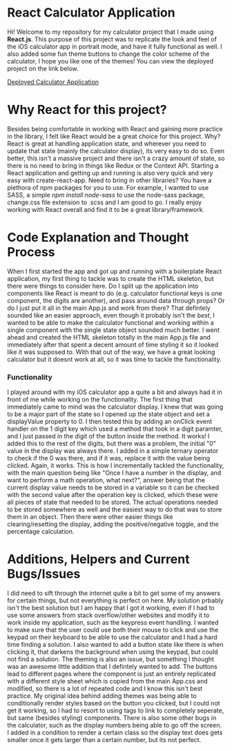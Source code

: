 # React Calculator Application

Hi! Welcome to my repository for my calculator project that I made using **React.js**. This purpose of this project was to replicate the look and feel of the iOS calculator app in portrait mode, and have it fully functional as well. I also added some fun theme buttons to change the color scheme of the calculator, I hope you like one of the themes! You can view the deployed project on the link below.

[Deployed Calculator Application](https://www.google.com)

# Why React for this project?

Besides being comfortable in working with React and gaining more practice in the library, I felt like React would be a great choice for this project. Why? React is great at handling application state, and wherever you need to update that state (mainly the calculator display), its very easy to do so. Even better, this isn't a massive project and there isn't a crazy amount of state, so there is no need to bring in things like Redux or the Context API. Starting a React application and getting up and running is also very quick and very easy with create-react-app. Need to bring in other libraries? You have a plethora of npm packages for you to use. For example, I wanted to use SASS, a simple *npm install node-sass* to use the node-sass package, change.css file extension to .scss and I am good to go. I really enjoy working with React overall and find it to be a great library/framework.

# Code Explanation and Thought Process

When I first started the app and got up and running with a boilerplate React application, my first thing to tackle was to create the HTML skeleton, but there were things to consider here. Do I split up the application into components like React is meant to do (e.g. calculator functional keys is one component, the digits are another), and pass around data through props? Or do I just put it all in the main App.js and work from there? That defintely sounded like an easier approach, even though it probably isn't the *best*, I wanted to be able to make the calculator functional and working within a single component with the single state object sounded much better. I went ahead and created the HTML skeleton totally in the main App.js file and immediately after that spent a decent amount of time styling it so it looked like it was supposed to. With that out of the way, we have a great looking calculator but it doesnt work at all, so it was time to tackle the functionality. 

### Functionality

I played around with my iOS calculator app a quite a bit and always had it in front of me while working on the functionality. The first thing that immediately came to mind was the calculator display. I knew that was going to be a major part of the state so I opened up the state object and set a displayValue property to 0. I then tested this by adding an onClick event handler on the 1 digit key which used a method that took in a digit paramter, and I just passed in the digit of the button inside the method. It works! I added this to the rest of the digits, but there was a problem, the initial "0" value in the display was always there. I added in a simple ternary operator to check if the 0 was there, and if it was, replace it with the value being clicked. Again, it works. This is how I incrementally tackled the functionality, with the main question being like "Once I have a number in the display, and want to perform a math operation, what next?", answer being that the current display value needs to be stored in a variable so it can be checked with the second value after the operation key is clicked, which these were all pieces of state that needed to be stored. The actual operations needed to be stored somewhere as well and the easiest way to do that was to store them in an object. Then there were other easier things like clearing/resetting the display, adding the positive/negative toggle, and the percentage calculation.

# Additions, Helpers and Current Bugs/Issues

I did need to sift through the internet quite a bit to get some of my answers for certain things, but not everything is perfect on here. My solution prbably isn't the best solution but I am happy that I got it working, even if I had to use some answers from stack overflow/other websites and modify it to work inside my application, such as the keypress event handling. I wanted to make sure that the user could use both their mouse to click and use the keypad on their keyboard to be able to use the calculator and I had a hard time finding a solution. I also wanted to add a button state like there is when clicking it, that darkens the background when using the keypad, but could not find a solution. The theming is also an issue, but something I thought was an awesome little addition that I defintely wanted to add. The buttons lead to different pages where the component is just an entirely replicated with a different style sheet which is copied from the main App.css and modified, so there is a lot of repeated code and I know this isn't best practice. My original idea behind adding themes was being able to conditionally render styles based on the button you clicked, but I could not get it working, so I had to resort to using <a> tags to link to completely seperate, but same (besides styling) components. There is also some other bugs in the calculator, such as the display numbers being able to go off the screen. I added in a condition to render a certain class so the display text does gets smaller once it gets larger than a certain number, but its not perfect. 
